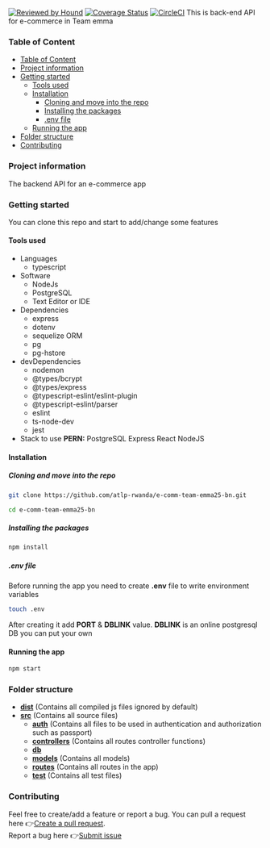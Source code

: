 [![Reviewed by Hound](https://img.shields.io/badge/Reviewed_by-Hound-8E64B0.svg)](https://houndci.com) [![Coverage Status](https://coveralls.io/repos/github/atlp-rwanda/e-comm-team-emma25-bn/badge.svg?branch=ch-test-code-coverage-%23184359063)](https://coveralls.io/github/atlp-rwanda/e-comm-team-emma25-bn?branch=ch-test-code-coverage-%23184359063)
[![CircleCI](https://dl.circleci.com/status-badge/img/gh/atlp-rwanda/e-comm-team-emma25-bn/tree/ft-circle-ci-%23184359064.svg?style=svg)](https://dl.circleci.com/status-badge/redirect/gh/atlp-rwanda/e-comm-team-emma25-bn/tree/ft-circle-ci-%23184359064)
This is back-end API for e-commerce in Team emma

### Table of Content

- [Table of Content](#table-of-content)
- [Project information](#project-information)
- [Getting started](#getting-started)
  - [Tools used](#tools-used)
  - [Installation](#installation)
    - [Cloning and move into the repo](#cloning-and-move-into-the-repo)
    - [Installing the packages](#installing-the-packages)
    - [.env file](#env-file)
  - [Running the app](#running-the-app)
- [Folder structure](#folder-structure)
- [Contributing](#contributing)

### Project information

The backend API for an e-commerce app

### Getting started

You can clone this repo and start to add/change some features

#### Tools used

- Languages
  - typescript
- Software
  - NodeJs
  - PostgreSQL
  - Text Editor or IDE
- Dependencies
  - express
  - dotenv
  - sequelize ORM
  - pg
  - pg-hstore
- devDependencies
  - nodemon
  - @types/bcrypt
  - @types/express
  - @typescript-eslint/eslint-plugin
  - @typescript-eslint/parser
  - eslint
  - ts-node-dev
  - jest
- Stack to use
  **PERN:** PostgreSQL Express React NodeJS

#### Installation

##### Cloning and move into the repo

```bash
git clone https://github.com/atlp-rwanda/e-comm-team-emma25-bn.git
```

```bash
cd e-comm-team-emma25-bn
```

##### Installing the packages

```bash
npm install
```

##### .env file

Before running the app you need to create **.env** file to write environment variables

```bash
touch .env
```

After creating it add **PORT** &amp; **DBLINK** value.
**DBLINK** is an online postgresql DB you can put your own

#### Running the app

```bash
npm start
```

### Folder structure

- [**dist**](dist) (Contains all compiled js files ignored by default)
- [**src**](src) (Contains all source files)
  - [**auth**](src/auth) (Contains all files to be used in authentication and authorization such as passport)
  - [**controllers**](src/controllers) (Contains all routes controller functions)
  - [**db**](src/db)
  - [**models**](src/models) (Contains all models)
  - [**routes**](src/routes) (Contains all routes in the app)
  - [**test**](src/test) (Contains all test files)

### Contributing

Feel free to create/add a feature or report a bug.
You can pull a request here 👉[Create a pull request](https://github.com/atlp-rwanda/e-comm-team-emma25-bn/pulls). <br>
Report a bug here 👉[Submit issue](https://github.com/atlp-rwanda/e-comm-team-emma25-bn/issues)
